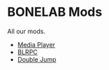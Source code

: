 # BONELAB Mods

All our mods.

* [Media Player](MediaPlayer.md)
* [BLRPC](BLRPC.md)
* [Double Jump](DoubleJump.md)